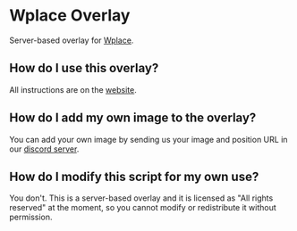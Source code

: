 # Wplace Overlay

Server-based overlay for [Wplace](https://wplace.live).

## How do I use this overlay?

All instructions are on the [website](https://cfp.is-a.dev/wplace/).

## How do I add my own image to the overlay?

You can add your own image by sending us your image and position URL in our [discord server](https://discord.gg/XWApKJ6a5Z).

## How do I modify this script for my own use?

You don't. This is a server-based overlay and it is licensed as "All rights reserved" at the moment, so you cannot modify or redistribute it without permission.
